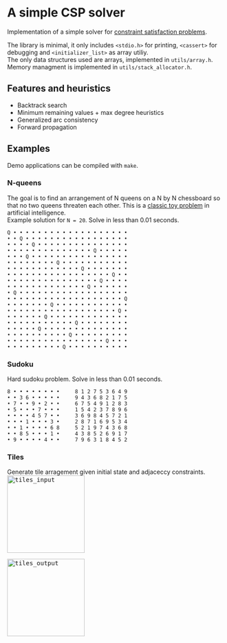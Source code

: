 # A simple CSP solver
Implementation of a simple solver for [constraint satisfaction problems](https://en.wikipedia.org/wiki/Constraint_satisfaction_problem).

The library is minimal, it only includes `<stdio.h>` for printing, `<cassert>` for debugging and `<initializer_list>` as array utiliy.  
The only data structures used are arrays, implemented in `utils/array.h`. Memory managment is implemented in `utils/stack_allocator.h`.

## Features and heuristics
- Backtrack search
- Minimum remaining values + max degree heuristics
- Generalized arc consistency
- Forward propagation

## Examples
Demo applications can be compiled with `make`.

### N-queens
The goal is to find an arrangement of N queens on a N by N chessboard so that no two queens threaten each other. This is a [classic toy problem](https://en.wikipedia.org/wiki/Eight_queens_puzzle) in artificial intelligence.  
Example solution for `N = 20`. Solve in less than 0.01 seconds.
```
Q • • • • • • • • • • • • • • • • • • •  
• • Q • • • • • • • • • • • • • • • • •  
• • • • Q • • • • • • • • • • • • • • •  
• • • • • • • • • • • • • • Q • • • • •  
• • • Q • • • • • • • • • • • • • • • •  
• • • • • • • • Q • • • • • • • • • • •  
• • • • • • • • • • • • Q • • • • • • •  
• • • • • • • • • • • • • • • • • Q • •  
• • • • • • • • • • • • • • • Q • • • •  
• • • • • • • • • • • • • Q • • • • • •  
• Q • • • • • • • • • • • • • • • • • •  
• • • • • • • • • • • • • • • • • • • Q  
• • • • • • • Q • • • • • • • • • • • •  
• • • • • • • • • • • • • • • • • • Q •  
• • • • • • Q • • • • • • • • • • • • •  
• • • • • • • • • • • Q • • • • • • • •  
• • • • • Q • • • • • • • • • • • • • •  
• • • • • • • • • • Q • • • • • • • • •  
• • • • • • • • • • • • • • • • Q • • •  
• • • • • • • • • Q • • • • • • • • • •  
```

### Sudoku
Hard sudoku problem. Solve in less than 0.01 seconds.
 ```
 8 • • • • • • • •     8 1 2 7 5 3 6 4 9  
 • • 3 6 • • • • •     9 4 3 6 8 2 1 7 5  
 • 7 • • 9 • 2 • •     6 7 5 4 9 1 2 8 3  
 • 5 • • • 7 • • •     1 5 4 2 3 7 8 9 6  
 • • • • 4 5 7 • •     3 6 9 8 4 5 7 2 1  
 • • • 1 • • • 3 •     2 8 7 1 6 9 5 3 4  
 • • 1 • • • • 6 8     5 2 1 9 7 4 3 6 8  
 • • 8 5 • • • 1 •     4 3 8 5 2 6 9 1 7  
 • 9 • • • • 4 • •     7 9 6 3 1 8 4 5 2  
 ```

### Tiles
Generate tile arragement given initial state and adjaceccy constraints.
<kbd>
<img width="180" height="180" alt="tiles_input" src="https://github.com/user-attachments/assets/d231bee0-7ff6-4055-8061-efa1e0ba4064" />
</kbd>

<kbd>
<img width="180" height="180" alt="tiles_output" src="https://github.com/user-attachments/assets/97d320f7-f099-4f8e-8a12-69439052c06e" />
</kbd>

